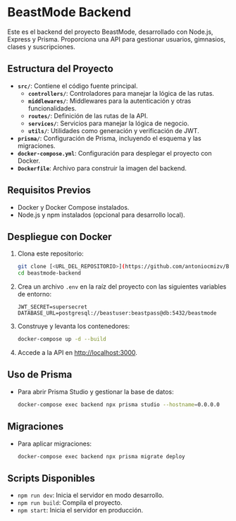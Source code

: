# BeastMode Backend

Este es el backend del proyecto BeastMode, desarrollado con Node.js, Express y Prisma. Proporciona una API para gestionar usuarios, gimnasios, clases y suscripciones.

## Estructura del Proyecto

- **`src/`**: Contiene el código fuente principal.
  - **`controllers/`**: Controladores para manejar la lógica de las rutas.
  - **`middlewares/`**: Middlewares para la autenticación y otras funcionalidades.
  - **`routes/`**: Definición de las rutas de la API.
  - **`services/`**: Servicios para manejar la lógica de negocio.
  - **`utils/`**: Utilidades como generación y verificación de JWT.
- **`prisma/`**: Configuración de Prisma, incluyendo el esquema y las migraciones.
- **`docker-compose.yml`**: Configuración para desplegar el proyecto con Docker.
- **`Dockerfile`**: Archivo para construir la imagen del backend.

## Requisitos Previos

- Docker y Docker Compose instalados.
- Node.js y npm instalados (opcional para desarrollo local).

## Despliegue con Docker

1. Clona este repositorio:

   ```bash
   git clone [<URL_DEL_REPOSITORIO>](https://github.com/antoniocmizv/BeastMode-App.git)
   cd beastmode-backend
   ```

2. Crea un archivo `.env` en la raíz del proyecto con las siguientes variables de entorno:

   ```env
   JWT_SECRET=supersecret
   DATABASE_URL=postgresql://beastuser:beastpass@db:5432/beastmode
   ```

3. Construye y levanta los contenedores:

   ```bash
   docker-compose up -d --build
   ```

4. Accede a la API en [http://localhost:3000](http://localhost:3000).

## Uso de Prisma

- Para abrir Prisma Studio y gestionar la base de datos:

  ```bash
  docker-compose exec backend npx prisma studio --hostname=0.0.0.0
  ```

## Migraciones

- Para aplicar migraciones:

  ```bash
  docker-compose exec backend npx prisma migrate deploy
  ```

## Scripts Disponibles

- `npm run dev`: Inicia el servidor en modo desarrollo.
- `npm run build`: Compila el proyecto.
- `npm start`: Inicia el servidor en producción.

